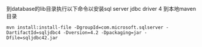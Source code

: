 到database的lib目录执行以下命令以安装sql server jdbc driver 4 到本地maven目录
```
mvn install:install-file -DgroupId=com.microsoft.sqlserver -DartifactId=sqljdbc4 -Dversion=4.2 -Dpackaging=jar -Dfile=sqljdbc42.jar
```